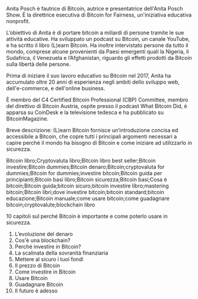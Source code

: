 Anita Posch è fautrice di Bitcoin, autrice e presentatrice dell'Anita Posch Show. È la direttrice esecutiva di Bitcoin for Fairness, un'iniziativa educativa nonprofit.

L’obiettivo di Anita è di portare bitcoin a miliardi di persone tramite le sue attività educative. Ha sviluppato un podcast su Bitcoin, un canale YouTube, e ha scritto il libro (L)earn Bitcoin. Ha inoltre intervistato persone da tutto il mondo, comprese alcune provenienti da Paesi emergenti quali la Nigeria, il Sudafrica, il Venezuela e l’Afghanistan, riguardo gli effetti prodotti da Bitcoin sulla libertà delle persone.

Prima di iniziare il suo lavoro educativo su Bitcoin nel 2017, Anita ha accumulato oltre 20 anni di esperienza negli ambiti dello sviluppo web, dell'e-commerce, e dell'online business.

È membro del C4 Certified Bitcoin Professional (CBP) Committee, membro del direttivo di Bitcoin Austria, ospite presso il podcast What Bitcoin Did, è apparsa su CoinDesk e la televisione tedesca e ha pubblicato su BitcoinMagazine.

Breve descrizione: (L)earn Bitcoin fornisce un’introduzione concisa ed accessibile a Bitcoin, che copre tutti i principali argomenti necessari a capire perchè il mondo ha bisogno di Bitcoin e come iniziare ad utilizzarlo in sicurezza.

Bitcoin libro;Cryptovaluta libro;Bitcoin libro best seller;Bitcoin investire;Bitcoin dummies;Bitcoin denaro;Bitcoin;cryptovaluta for dummies;Bitcoin for dummies;investire bitcoin;Bitcoin guida per principianti;Bitcoin basi libro;Bitcoin sicurezza;Bitcoin basi;Cosa è bitcoin;Bitcoin guida;bitcoin sicuro;bitcoin investire libro;mastering bitcoin;Bitcoin libri;dove investire bitcoin;bitcoin standard;bitcoin educazione;Bitcoin manuale;come usare bitcoin;come guadagnare bitcoin;cryptovalute;blockchain libro

10 capitoli sul perché Bitcoin è importante e come poterlo usare in sicurezza.
1.  L’evoluzione del denaro
2.  Cos'è una blockchain?	
3.  Perché investire in Bitcoin?
4.  La scalinata della sovranità finanziaria	
5.  Mettere al sicuro i tuoi fondi
6.  Il prezzo di Bitcoin
7.  Come investire in Bitcoin
8.  Usare Bitcoin
9.  Guadagnare Bitcoin
10.  Il futuro è adesso

